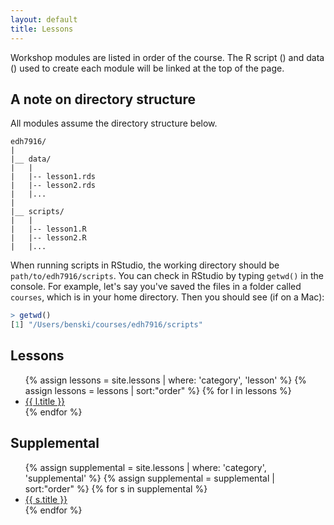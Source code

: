 ```yaml
---
layout: default
title: Lessons
---
```


Workshop modules are listed in order of the course. The R script
(<span><i class="fas fa-code"></i></span>) and data (<span><i
class="fas fa-database"></i></span>) used to create each module will be
linked at the top of the page. 

## A note on directory structure

All modules assume the directory structure below. 

```
edh7916/
|
|__ data/
|   |
|   |-- lesson1.rds
|   |-- lesson2.rds
|   |...
|
|__ scripts/
|   |
|   |-- lesson1.R
|   |-- lesson2.R
|   |...
```

When running scripts in RStudio, the working directory should be
`path/to/edh7916/scripts`. You can check in RStudio
by typing `getwd()` in the console. For example, let's say you've
saved the files in a folder called `courses`, which is in your home
directory. Then you should see (if on a Mac):

```r
> getwd()
[1] "/Users/benski/courses/edh7916/scripts"
```

## Lessons

<ul class="lessons">
{% assign lessons = site.lessons | where: 'category', 'lesson' %}
{% assign lessons = lessons | sort:"order"  %}
{% for l in lessons %}
	<li>
		<a href="{{ l.url | prepend: site.baseurl }}.html">{{ l.title }}</a>
	</li>
{% endfor %}
</ul>

## Supplemental

<ul class="supplemental">
{% assign supplemental = site.lessons | where: 'category', 'supplemental' %}
{% assign supplemental = supplemental | sort:"order"  %}
{% for s in supplemental %}
	<li>
		<a href="{{ s.url | prepend: site.baseurl }}.html">{{ s.title }}</a>
	</li>
{% endfor %}
</ul>
